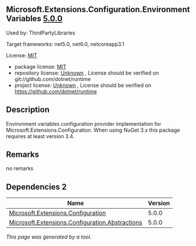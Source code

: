 Microsoft.Extensions.Configuration.EnvironmentVariables [5.0.0](https://www.nuget.org/packages/Microsoft.Extensions.Configuration.EnvironmentVariables/5.0.0)
--------------------

Used by: ThirdPartyLibraries

Target frameworks: net5.0, net6.0, netcoreapp3.1

License: [MIT](../../../../licenses/mit) 

- package license: [MIT](https://licenses.nuget.org/MIT) 
- repository license: [Unknown](git://github.com/dotnet/runtime) , License should be verified on git://github.com/dotnet/runtime
- project license: [Unknown](https://github.com/dotnet/runtime) , License should be verified on https://github.com/dotnet/runtime

Description
-----------
Environment variables configuration provider implementation for Microsoft.Extensions.Configuration. 
When using NuGet 3.x this package requires at least version 3.4.

Remarks
-----------
no remarks


Dependencies 2
-----------

|Name|Version|
|----------|:----|
|[Microsoft.Extensions.Configuration](../../../../packages/nuget.org/microsoft.extensions.configuration/5.0.0)|5.0.0|
|[Microsoft.Extensions.Configuration.Abstractions](../../../../packages/nuget.org/microsoft.extensions.configuration.abstractions/5.0.0)|5.0.0|

*This page was generated by a tool.*